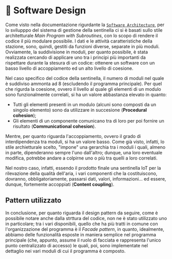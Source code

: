 # :mag_right: Software Design
Come visto nella documentazione rigurdante la <code>[Software Architecture](SoftwareArchitecture/)</code>, per lo svilupppo del sistema di gestione della sentinella ci si è basati sullo stile architetturale *Main Program with Subroutines*, con lo scopo di rendere il codice il più modulare possibile.
I dati e le attività caratteristiche della stazione, sono, quindi, gestiti da funzioni diverse, separate in più moduli. Ovviamente, la suddivisione in moduli, per quanto possibile, è stata realizzata cercando di applicare uno tra i principi più importanti da rispettare durante la stesura di un codice: ottenere un software con un basso livello di accoppiamento ed un alto livello di coesione.

Nel caso specifico del codice della sentinella, il numero di moduli nel quale è suddiviso ammonta ad 8 (escludendo il programma principale).
Per quel che rigurda la coesione, ovvero il livello al quale gli elementi di un modulo sono funzionalmente correlati, si ha un valore abbastanza elevato in quanto:
* Tutti gli elementi presenti in un modulo (alcuni sono composti da un singolo elemento) sono da utilizzare in succesione (**Procedural cohesion**);
* Gli elementi di un componente comunicano tra di loro per poi fornire un risultato (**Communicational cohesion**).

Mentre, per quanto riguarda l'accoppiamento, ovvero il grado di interdipendenza tra moduli, si ha un valore basso. Come già visto, infatti, lo stile archietturale scelto, "impone" una gerarchia tra i moduli i quali, almeno in parte, dipenderanno sempre l'uno dall'altro; dunque, una loro eventuale modifica, potrebbe andare a colpirne uno o più tra quelli a loro correlati.

Nel nostro caso, infatti, essendo il prodotto finale una sentinella IoT per la rilevazione della qualità dell'aria, i vari componenti che la costituiscono, dovranno, obbligatoriamente, passarsi dati, valori, informazioni... ed essere, dunque, fortemente accoppiati (**Content coupling**).

## Pattern utilizzato
In conclusione, per quanto riguarda il design pattern da seguire, come è possibile notare anche dalla strttura del codice, non ne è stato utilizzato uno in particolare; tra i vari disponibili, quello che ha più tratti in comune con l'organizzazione del programma è il *Facade pattern*, in quanto, idealmente, abbiamo delle funzionalità esposte in maniera semplice nel programma principale (che, appunto, assume il ruolo di facciata e rappresenta l'unico punto centralizzato di accesso) le quali, poi, sono implementate nel dettaglio nei vari moduli di cui il programma è composto.

